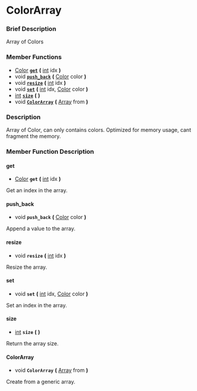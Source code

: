 #  ColorArray  

###  Brief Description  
Array of Colors

###  Member Functions 
  * [Color](class_color)  **[`get`](#get)**  **(** [int](class_int) idx  **)**
  * void  **[`push_back`](#push_back)**  **(** [Color](class_color) color  **)**
  * void  **[`resize`](#resize)**  **(** [int](class_int) idx  **)**
  * void  **[`set`](#set)**  **(** [int](class_int) idx, [Color](class_color) color  **)**
  * [int](class_int)  **[`size`](#size)**  **(** **)**
  * void  **[`ColorArray`](#ColorArray)**  **(** [Array](class_array) from  **)**

###  Description  
Array of Color, can only contains colors. Optimized for memory usage, cant fragment the memory.

###  Member Function Description  

#### <a name="get">get</a>
  * [Color](class_color)  **`get`**  **(** [int](class_int) idx  **)**

Get an index in the array.

#### <a name="push_back">push_back</a>
  * void  **`push_back`**  **(** [Color](class_color) color  **)**

Append a value to the array.

#### <a name="resize">resize</a>
  * void  **`resize`**  **(** [int](class_int) idx  **)**

Resize the array.

#### <a name="set">set</a>
  * void  **`set`**  **(** [int](class_int) idx, [Color](class_color) color  **)**

Set an index in the array.

#### <a name="size">size</a>
  * [int](class_int)  **`size`**  **(** **)**

Return the array size.

#### <a name="ColorArray">ColorArray</a>
  * void  **`ColorArray`**  **(** [Array](class_array) from  **)**

Create from a generic array.

